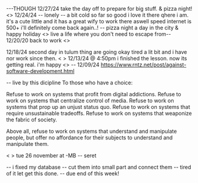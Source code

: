 ---THOUGH
12/27/24
take the day off to prepare for big stuff. & pizza night!
<>
12/24/24
-- lonely
-- a bit cold so far so good i love it there qhere i am.
it's a cute little and it has a great wify to work there aswell speed internet is 500+ i'll definitely come back again..!
-- pizza night
a day in the city & happy holiday
<>
live a life where you don't need to escape from--
12/20/20
back to work
<>

12/18/24 second day in tulum thing are going okay tired a lit bit and i have nor work since then.
< >
12/13/24 @ 4:50pm
i finished the lesson. now its getting real. i'm happy
<>
-- 12/09/24
https://www.rntz.net/post/against-software-development.html

-- live by this dicipline
To those who have a choice:

Refuse to work on systems that profit from digital addictions.
Refuse to work on systems that centralize control of media.
Refuse to work on systems that prop up an unjust status quo.
Refuse to work on systems that require unsustainable tradeoffs.
Refuse to work on systems that weaponize the fabric of society.

Above all, refuse to work on systems that understand and manipulate people, but offer no affordance for their subjects to understand and manipulate them.

< >
tue 26 november at -MB
-- seret

<!-- https://blog.devart.com/types-of-relationships-in-sql-server-database.html -->

-- i fixed my database
-- cut them into small part and connect them
-- tired of it let get this done.
-- due end of this week!
